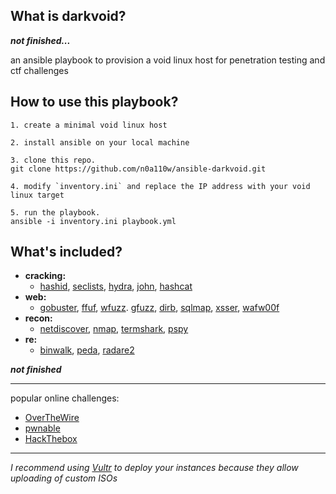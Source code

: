 ## What is darkvoid? 

***not finished...***

an ansible playbook to provision a void linux host for penetration testing and ctf challenges

## How to use this playbook?
```
1. create a minimal void linux host

2. install ansible on your local machine

3. clone this repo. 
git clone https://github.com/n0a110w/ansible-darkvoid.git

4. modify `inventory.ini` and replace the IP address with your void linux target

5. run the playbook. 
ansible -i inventory.ini playbook.yml
```

## What's included? 

- **cracking:**  
    - [hashid](https://github.com/psypanda/hashID), [seclists](https://github.com/danielmiessler/SecLists), [hydra](https://github.com/vanhauser-thc/thc-hydra), [john](https://www.openwall.com/john/), [hashcat](https://hashcat.net/hashcat/)  
- **web:**  
    - [gobuster](https://github.com/OJ/gobuster), [ffuf](https://github.com/ffuf/ffuf), [wfuzz](https://github.com/xmendez/wfuzz). [gfuzz](https://github.com/braaaax/gfuzz), [dirb](http://dirb.sourceforge.net/), [sqlmap](http://sqlmap.org/), [xsser](https://github.com/epsylon/xsser), [wafw00f](https://github.com/EnableSecurity/wafw00f) 
- **recon:**  
    - [netdiscover](https://sourceforge.net/projects/netdiscover/), [nmap](https://nmap.org/), [termshark](https://github.com/gcla/termshark), [pspy](https://github.com/DominicBreuker/pspy)
- **re:**  
    - [binwalk](https://github.com/ReFirmLabs/binwalk), [peda](https://github.com/longld/peda), [radare2](https://github.com/radareorg/radare2)

***not finished***

---

popular online challenges:  
- [OverTheWire](https://overthewire.org/wargames/)
- [pwnable](http://pwnable.kr/)
- [HackThebox](https://www.hackthebox.eu/)

---

*I recommend using [Vultr](https://www.vultr.com/?ref=7453761) to deploy your instances because they allow uploading of custom ISOs*
